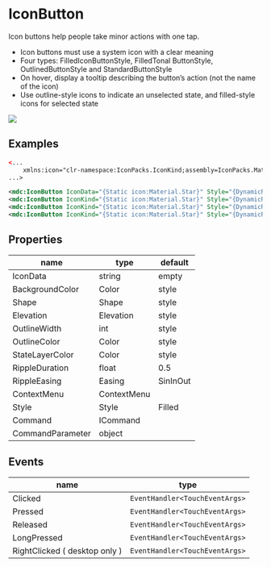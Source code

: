 # IconButton

Icon buttons help people take minor actions with one tap.

- Icon buttons must use a system icon with a clear meaning
- Four types: FilledIconButtonStyle, FilledTonal ButtonStyle, OutlinedButtonStyle and StandardButtonStyle
- On hover, display a tooltip describing the button’s action (not the name of the icon)
- Use outline-style icons to indicate an unselected state, and filled-style icons for selected state

![](/assets/icon-buttons.png)



## Examples

```xml
<...
	xmlns:icon="clr-namespace:IconPacks.IconKind;assembly=IconPacks.Material"
...>

<mdc:IconButton IconData="{Static icon:Material.Star}" Style="{DynamicResource FilledIconButtonStyle}" />
<mdc:IconButton IconKind="{Static icon:Material.Star}" Style="{DynamicResource FilledTonalIconButtonStyle}" />
<mdc:IconButton IconKind="{Static icon:Material.Star}" Style="{DynamicResource OutlinedIconButtonStyle}" />
<mdc:IconButton IconKind="{Static icon:Material.Star}" Style="{DynamicResource StandardIconButtonStyle}" />
```



## Properties

| name             | type        | default  |
| ---------------- | ----------- | -------- |
| IconData         | string      | empty    |
| BackgroundColor  | Color       | style    |
| Shape            | Shape       | style    |
| Elevation        | Elevation   | style    |
| OutlineWidth     | int         | style    |
| OutlineColor     | Color       | style    |
| StateLayerColor  | Color       | style    |
| RippleDuration   | float       | 0.5      |
| RippleEasing     | Easing      | SinInOut |
| ContextMenu      | ContextMenu |          |
| Style            | Style       | Filled   |
| Command          | ICommand    |          |
| CommandParameter | object      |          |




## Events

| name                        | type                           |
| --------------------------- | ------------------------------ |
| Clicked                     | `EventHandler<TouchEventArgs>` |
| Pressed                     | `EventHandler<TouchEventArgs>` |
| Released                    | `EventHandler<TouchEventArgs>` |
| LongPressed                 | `EventHandler<TouchEventArgs>` |
| RightClicked ( desktop only ) | `EventHandler<TouchEventArgs>` |

